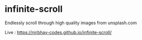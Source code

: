 # infinite-scroll

Endlessly scroll through high quality images from unsplash.com

Live : https://nirbhay-codes.github.io/infinite-scroll/
